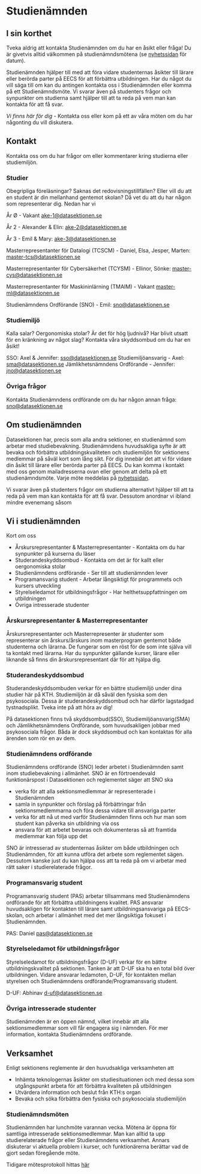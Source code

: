 # Studienämnden

## I sin korthet

Tveka aldrig att kontakta Studienämnden om du har en åsikt eller fråga!
Du är givetvis alltid välkommen på studienämndsmötena (se [nyhetssidan](/nyheter) för datum).

Studienämnden hjälper till med att föra vidare studenternas åsikter till lärare eller berörda parter på EECS för att förbättra utbildningen. Har du något du vill säga till om kan du antingen kontakta oss i Studienämnden eller komma på ett Studienämndsmöte. Vi svarar även på studenters frågor och synpunkter om studierna samt hjälper till att ta reda på vem man kan kontakta för att få svar.

*Vi finns här för dig* - Kontakta oss eller kom på ett av våra möten om du har någonting du vill diskutera.

## Kontakt

Kontakta oss om du har frågor om eller kommentarer kring studierna eller studiemiljön. 

### Studier

Obegripliga föreläsningar? Saknas det redovisningstillfällen? Eller vill du att en student är din mellanhand gentemot skolan? Då vet du att du har någon som representerar dig. Nedan har vi 

År Ø - Vakant [ake-1@datasektionen.se](mailto:ake-1@datasektionen.se)

År 2 - Alexander & Elin: [ake-2@datasektionen.se](mailto:ake-2@datasektionen.se)

År 3 - Emil & Mary: [ake-3@datasektionen.se](mailto:ake-3@datasektionen.se)

Masterrepresentanter för Datalogi (TCSCM) - Daniel, Elsa, Jesper, Marten: [master-tcs@datasektionen.se](mailto:master-tcs@datasektionen.se)

Masterrepresentanter för Cybersäkerhet (TCYSM) - Ellinor, Sönke: [master-cys@datasektionen.se](mailto:master-cys@datasektionen.se)

Masterrepresentanter för Maskininlärning (TMAIM) - Vakant [master-ml@datasektionen.se](mailto:master-ml@datasektionen.se)

Studienämndens Ordförande (SNO) - Emil: [sno@datasektionen.se](mailto:sno@datasektionen.se)

### Studiemiljö

Kalla salar? Oergonomiska stolar? Är det för hög ljudnivå? Har blivit utsatt för en kränkning av något slag? Kontakta våra skyddsombud om du har en åsikt!

SSO: Axel & Jennifer: [sso@datasektionen.se](mailto:sso@datasektionen.se)
Studiemiljöansvarig - Axel: [sma@datasektionen.se](mailto:sma@datasektionen.se)
Jämlikhetsnämndens Ordförande - Jennifer: [jno@datasektionen.se](mailto:jno@datasektionen.se)

### Övriga frågor

Kontakta Studienämndens ordförande om du har någon annan fråga: [sno@datasektionen.se](mailto:sno@datasektionen.se)

## Om studienämnden

Datasektionen har, precis som alla andra sektioner, en studienämnd som arbetar med studiebevakning. Studienämndens huvudsakliga syfte är att bevaka och förbättra utbildningskvaliteten och studiemiljön för sektionens medlemmar på såväl kort som lång sikt.
För dig innebär det att vi för vidare din åsikt till lärare eller berörda parter på EECS. Du kan komma i kontakt med oss genom mailadresserna ovan eller genom att delta på ett studienämndsmöte. Varje möte meddelas på [nyhetssidan](/nyheter).

Vi svarar även på studenters frågor om studierna alternativt hjälper till att ta reda på vem man kan kontakta för att få svar.
Dessutom anordnar vi ibland mindre evenemang såsom 

## Vi i studienämnden

Kort om oss

* Årskursrepresentanter & Masterrepresentanter - Kontakta om du har synpunkter på kurserna du läser
* Studerandeskyddsombud - Kontakta om det är för kallt eller oergonomiska stolar
* Studienämndens ordförande - Ser till att studienämnden lever
* Programansvarig student - Arbetar långsiktigt för programmets och kursers utveckling
* Styrelseledamot för utbildningsfrågor - Har helthetsuppfattningen om utbildningen
* Övriga intresserade studenter

### Årskursrepresentanter & Masterrepresentanter
Årskursrepresentanter och Masterrepresenter är studenter som representerar sin årskurs/årskurs inom masterprogram gentemot både studenterna och lärarna. De fungerar som en röst för de som inte själva vill ta kontakt med lärarna. Har du synpunkter gällande kurser, lärare eller liknande så finns din årskursrepresentant där för att hjälpa dig.


### Studerandeskyddsombud
Studerandeskyddsombuden verkar för en bättre studiemiljö under dina studier här på KTH. Studiemiljön är då såväl den fysiska som den psykosociala. Dessa är studerandeskyddsombud och har därför lagstadgad tystnadsplikt. Tveka inte på att höra av dig!

På datasektionen finns två skyddsombud(SSO), Studiemiljöansvarig(SMA) och Jämlikhetsnämndens Ordförande, som huvudsakligen jobbar med psykosociala frågor. Båda är dock skyddsombud och kan kontaktas för alla ärenden som rör en av dem. 


### Studienämndens ordförande
Studienämndens ordförande (SNO) leder arbetet i Studienämnden samt inom studiebevakning i allmänhet. SNO är en förtroendevald funktionärspost i Datasektionen och reglementet säger att SNO ska

* verka för att alla sektionsmedlemmar är representerade i Studienämnden
* samla in synpunkter och förslag på förbättringar från sektionsmedlemmarna och föra dessa vidare till ansvariga parter
* verka för att nå ut med varför Studienämnden finns och hur man som student kan påverka sin utbildning via oss
* ansvara för att arbetet bevaras och dokumenteras så att framtida medlemmar kan följa upp det

SNO är intresserad av studenternas åsikter om både utbildningen och Studienämnden, för att kunna utföra det arbete som reglementet sägen. Dessutom kanske just du kan hjälpa oss att ta reda på om vi arbetar med rätt saker i studierelaterade frågor.

### Programansvarig student
Programansvarig student (PAS) arbetar tillsammans med Studienämndens ordförande för att förbättra utbildningens kvalitet. PAS ansvarar huvudsakligen för kontakten till lärare samt utbildningsansvariga på EECS-skolan, och arbetar i allmänhet med det mer långsiktiga fokuset i Studienämnden.

PAS: Daniel [pas@datasektionen.se](mailto:pas@datasektionen.se)

### Styrelseledamot för utbildningsfrågor
Styrelseledamot för utbildningsfrågor (D-UF) verkar för en bättre utbildningskvalitet på sektionen. Tanken är att D-UF ska ha en total bild över utbildningen. Vidare ansvarar ledamoten, D-UF, för kontakten mellan styrelsen och Studienämndens ordförande/Programansvarig student.

D-UF: Abhinav [d-uf@datasektionen.se](mailto:d-uf@datasektionen.se)

### Övriga intresserade studenter
Studienämnden är en öppen nämnd, vilket innebär att alla sektionsmedlemmar som vill får engagera sig i nämnden. För mer information, kontakta Studienämndens ordförande.

## Verksamhet
Enligt sektionens reglemente är den huvudsakliga verksamheten att

* Inhämta teknologernas åsikter om studiesituationen och med dessa som utgångspunkt arbeta för att förbättra kvaliteten på utbildningen
* Utvärdera information och beslut från KTH:s organ
* Bevaka och söka förbättra den fysiska och psykosociala studiemiljön

### Studienämndsmöten
Studienämnden har lunchmöte varannan vecka. Mötena är öppna för samtliga intresserade sektionsmedlemmar. Man kan alltid ta upp studierelaterade frågor eller Studienämndens verksamhet. Annars diskuterar vi aktuella problem i kurser, och funktionärerna berättar vad de gjort sedan föregående möte.

Tidigare mötesprotokoll hittas [här](https://dsekt.se/snprotokoll)
